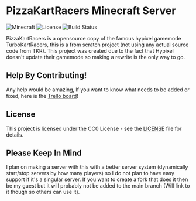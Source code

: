 # PizzaKartRacers Minecraft Server

![Minecraft](https://img.shields.io/badge/Minecraft-1.20.4-brightgreen)
![License](https://img.shields.io/badge/License-CC0-blue.svg)
![Build Status](https://img.shields.io/badge/Build-Passing-brightgreen)

PizzaKartRacers is a opensource copy of the famous hypixel gamemode TurboKartRacers, this is a from scratch project (not using any actual source code from TKR). This project was created due to the fact that Hypixel doesn't update their gamemode so making a rewrite is the only way to go.

## Help By Contributing!

Any help would be amazing, If you want to know what needs to be added or fixed, here is the [Trello board](https://trello.com/b/ntrrAWuQ/pizzakartracers)!
## License

This project is licensed under the CC0 License - see the [LICENSE](LICENSE) file for details.

## Please Keep In Mind

I plan on making a server with this with a better server system (dynamically start/stop servers by how many players) so I do not plan to have easy support if it's a singular server. If you want to create a fork that does it then be my guest but it will probably not be added to the main branch (Will link to it though so others can use it).
